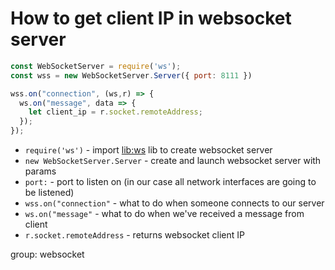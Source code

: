 # How to get client IP in websocket server

```js
const WebSocketServer = require('ws');
const wss = new WebSocketServer.Server({ port: 8111 })

wss.on("connection", (ws,r) => {
  ws.on("message", data => {
    let client_ip = r.socket.remoteAddress;
  });
});
```

- `require('ws')` - import [lib:ws](https://www.npmjs.com/package/ws) lib to create websocket server
- `new WebSocketServer.Server` - create and launch websocket server with params
- `port:` - port to listen on (in our case all network interfaces are going to be listened)
- `wss.on("connection"` - what to do when someone connects to our server
- `ws.on("message"` - what to do when we've received a message from client
- `r.socket.remoteAddress` - returns websocket client IP

group: websocket


